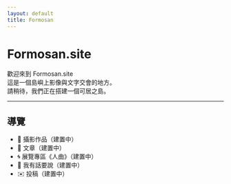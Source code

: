 ```yaml
---
layout: default
title: Formosan
---
```


# Formosan.site

歡迎來到 Formosan.site  
這是一個島嶼上影像與文字交會的地方。  
請稍待，我們正在搭建一個可居之島。

---

## 導覽

- 📸 攝影作品（建置中）
- 📝 文章（建置中）
- 🌀 展覽專區《人曲》（建置中）
- 💌 我有話要說（建置中）
- ✉️ 投稿（建置中）

